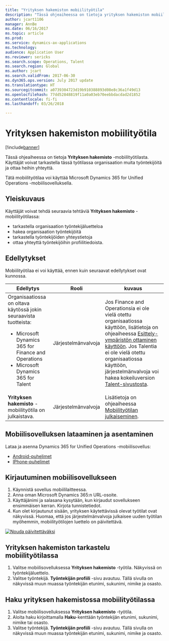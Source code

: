 ```yaml
---
title: "Yrityksen hakemiston mobiilityötila"
description: "Tässä ohjeaiheessa on tietoja yrityksen hakemiston mobiilityötilasta, jossa käyttäjät voivat tarkastella organisaation muita työntekijöitä ja ottaa heihin yhteyttä."
author: jcart1106
manager: AnnBe
ms.date: 06/16/2017
ms.topic: article
ms.prod: 
ms.service: dynamics-ax-applications
ms.technology: 
audience: Application User
ms.reviewer: sericks
ms.search.scope: Operations, Talent
ms.search.region: Global
ms.author: jcart
ms.search.validFrom: 2017-06-30
ms.dyn365.ops.version: July 2017 update
ms.translationtype: HT
ms.sourcegitcommit: a0739304723d19b910388893d08e8c36a1f49d13
ms.openlocfilehash: 77dd52848819f11a0a03eb70eebbdacdad2d1852
ms.contentlocale: fi-fi
ms.lasthandoff: 03/26/2018

---
```


# <a name="company-directory-mobile-workspace"></a>Yrityksen hakemiston mobiilityötila

[!include[banner](../includes/banner.md)]

Tässä ohjeaiheessa on tietoja **Yrityksen hakemisto** -mobiilityötilasta. Käyttäjät voivat tarkastella tässä työtilassa organisaation muita työntekijöitä ja ottaa heihin yhteyttä.

Tätä mobiilityötilaa voi käyttää Microsoft Dynamics 365 for Unified Operations -mobiilisovelluksella.

## <a name="overview"></a>Yleiskuvaus
Käyttäjät voivat tehdä seuraavia tehtäviä **Yrityksen hakemisto** -mobiilityötilassa:

- tarkastella organisaation työntekijäluetteloa
- hakea organisaation työntekijöitä
- tarkastella työntekijöiden yhteystietoja
- ottaa yhteyttä työntekijöihin profiilitiedoista.

## <a name="prerequisites"></a>Edellytykset
Mobiilityötilaa ei voi käyttää, ennen kuin seuraavat edellytykset ovat kunnossa.

<table>
<thead>
<tr class="header">
<th>Edellytys</th>
<th>Rooli</th>
<th>kuvaus</th>
</tr>
</thead>
<tbody>
<tr class="odd">
<td>Organisaatiossa on oltava käytössä jokin seuraavista tuotteista:
<ul><li>Microsoft Dynamics 365 for Finance and Operations</li>
<li>Microsoft Dynamics 365 for Talent</li>
</ul>
</td>
<td>Järjestelmänvalvoja</td>
<td>Jos Finance and Operationsia ei ole vielä otettu organisaatiossa käyttöön, lisätietoja on ohjeaiheessa <a href="../deployment/deploy-demo-environment.md">Esittely-ympäristön ottaminen käyttöön</a>. Jos Talentia ei ole vielä otettu organisaatiossa käyttöön, järjestelmänvalvoja voi hakea kokeiluversion <a href="https://www.microsoft.com/en-us/dynamics365/talent">Talent-sivustosta</a>.
</td>
</tr>
<tr class="even">
<td><strong>Yrityksen hakemisto</strong> -mobiilityötila on julkaistava.</td>
<td>Järjestelmänvalvoja</td>
<td>Lisätietoja on ohjeaiheessa <a href="publish-mobile-workspace.md">Mobiilityötilan julkaiseminen</a>.</td>
</tr>
</tbody>
</table>

## <a name="download-and-install-the-mobile-app"></a>Mobiilisovelluksen lataaminen ja asentaminen
Lataa ja asenna Dynamics 365 for Unified Operations -mobiilisovellus:

-   [Android-puhelimet](https://go.microsoft.com/fwlink/?linkid=850662)
-   [IPhone-puhelimet](https://go.microsoft.com/fwlink/?linkid=850663)

## <a name="sign-in-to-the-mobile-app"></a>Kirjautuminen mobiilisovellukseen
1.  Käynnistä sovellus mobiililaitteessa.
2.  Anna oman Microsoft Dynamics 365:n URL-osoite.
3.  Käyttäjänimi ja salasana kysytään, kun kirjaudut sovellukseen ensimmäisen kerran. Kirjota tunnistetiedot.
4.  Kun olet kirjautunut sisään, yrityksen käytettävissä olevat työtilat ovat näkyvissä. Huomaa, että jos järjestelmänvalvoja julkaisee uuden työtilan myöhemmin, mobiilityötilojen luettelo on päivitettävä.

[![Nouda päivitettäväksi](./media/pull-to-refresh-list-of-workspaces-183x300.png)](./media/pull-to-refresh-list-of-workspaces.png)

## <a name="view-the-company-directory-by-using-the-mobile-workspace"></a>Yrityksen hakemiston tarkastelu mobiilityötilassa
1.  Valitse mobiilisovelluksessa **Yrityksen hakemisto** -työtila. Näkyvissä on työntekijäluettelo.
3.  Valitse työntekijä. **Työntekijän profiili** -sivu avautuu. Tällä sivulla on näkyvissä muun muassa työntekijän etunimi, sukunimi, nimike ja osasto.

## <a name="search-the-company-directory-by-using-the-mobile-workspace"></a>Haku yrityksen hakemistossa mobiilityötilassa
1.  Valitse mobiilisovelluksessa **Yrityksen hakemisto** -työtila.
2.  Aloita haku kirjoittamalla **Haku**-kenttään työntekijän etunimi, sukunimi, nimike tai osasto.
3.  Valitse työntekijä. **Työntekijän profiili** -sivu avautuu. Tällä sivulla on näkyvissä muun muassa työntekijän etunimi, sukunimi, nimike ja osasto.

